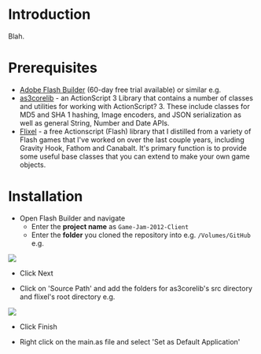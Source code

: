 # Introduction

Blah.

# Prerequisites

* [Adobe Flash Builder](http://www.adobe.com/products/flash-builder.html) (60-day free trial available) or similar e.g.
* [as3corelib](https://github.com/mikechambers/as3corelib) -  an ActionScript 3 Library that contains a number of classes and utilities for working with ActionScript? 3. These include classes for MD5 and SHA 1 hashing, Image encoders, and JSON serialization as well as general String, Number and Date APIs.
* [Flixel](https://github.com/AdamAtomic/flixel) - a free Actionscript (Flash) library that I distilled from a variety of Flash games that I've worked on over the last couple years, including Gravity Hook, Fathom and Canabalt.  It's primary function is to provide some useful base classes that you can extend to make your own game objects.

# Installation

* Open Flash Builder and navigate
  * Enter the **project name** as `Game-Jam-2012-Client`
  * Enter the **folder** you cloned the repository into e.g. `/Volumes/GitHub` e.g.

![](http://i.imgur.com/i3puE.png)

* Click Next

* Click on 'Source Path' and add the folders for as3corelib's src directory and flixel's root directory e.g.

![](http://i.imgur.com/vfTfn.png)

* Click Finish

* Right click on the main.as file and select 'Set as Default Application'
